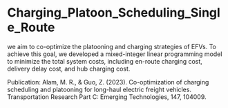 # Charging_Platoon_Scheduling_Single_Route
we aim to co-optimize the platooning and charging strategies of EFVs. To achieve this goal, we developed a mixed-integer linear programming model to minimize the total system costs, including en-route charging cost, delivery delay cost, and hub charging cost. 

Publication: Alam, M. R., & Guo, Z. (2023). Co-optimization of charging scheduling and platooning for long-haul electric freight vehicles. Transportation Research Part C: Emerging Technologies, 147, 104009.
